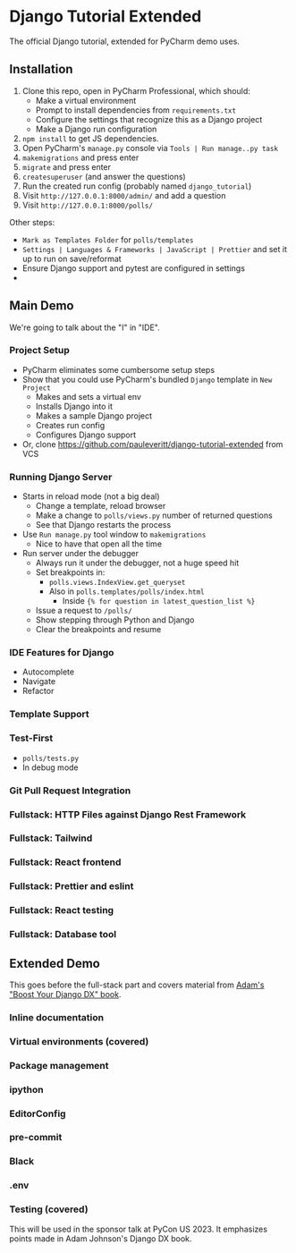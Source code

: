 
# Django Tutorial Extended

The official Django tutorial, extended for PyCharm demo uses.

## Installation

1. Clone this repo, open in PyCharm Professional, which should:
   - Make a virtual environment
   - Prompt to install dependencies from `requirements.txt`
   - Configure the settings that recognize this as a Django project
   - Make a Django run configuration
2. `npm install` to get JS dependencies.
3. Open PyCharm's `manage.py` console via `Tools | Run manage..py task`
4. `makemigrations` and press enter
5. `migrate` and press enter
6. `createsuperuser` (and answer the questions)
7. Run the created run config (probably named `django_tutorial`)
8. Visit `http://127.0.0.1:8000/admin/` and add a question
9. Visit `http://127.0.0.1:8000/polls/`

Other steps:

- `Mark as Templates Folder` for `polls/templates`
- `Settings | Languages & Frameworks | JavaScript | Prettier` and set it up to run on save/reformat
- Ensure Django support and pytest are configured in settings
- 

## Main Demo

We're going to talk about the "I" in "IDE".

### Project Setup

- PyCharm eliminates some cumbersome setup steps
- Show that you could use PyCharm's bundled `Django` template in `New Project`
  - Makes and sets a virtual env
  - Installs Django into it
  - Makes a sample Django project
  - Creates run config
  - Configures Django support
- Or, clone https://github.com/pauleveritt/django-tutorial-extended from VCS

### Running Django Server

- Starts in reload mode (not a big deal)
  - Change a template, reload browser
  - Make a change to `polls/views.py` number of returned questions
  - See that Django restarts the process
- Use `Run manage.py` tool window to `makemigrations`
  - Nice to have that open all the time
- Run server under the debugger
  - Always run it under the debugger, not a huge speed hit
  - Set breakpoints in: 
    - `polls.views.IndexView.get_queryset`
    - Also in `polls.templates/polls/index.html`
      - Inside `{% for question in latest_question_list %}`
  - Issue a request to `/polls/`
  - Show stepping through Python and Django
  - Clear the breakpoints and resume

### IDE Features for Django

- Autocomplete
- Navigate
- Refactor

### Template Support

### Test-First

- `polls/tests.py`
- In debug mode

### Git Pull Request Integration

### Fullstack: HTTP Files against Django Rest Framework

### Fullstack: Tailwind

### Fullstack: React frontend

### Fullstack: Prettier and eslint

### Fullstack: React testing

### Fullstack: Database tool


## Extended Demo

This goes before the full-stack part and covers material from [Adam's "Boost Your Django DX" book](https://adamchainz.gumroad.com/l/byddx).

### Inline documentation

### Virtual environments (covered)

### Package management

### ipython

### EditorConfig

### pre-commit

### Black

### .env

### Testing (covered)

This will be used in the sponsor talk at PyCon US 2023.
It emphasizes points made in Adam Johnson's Django DX book.

